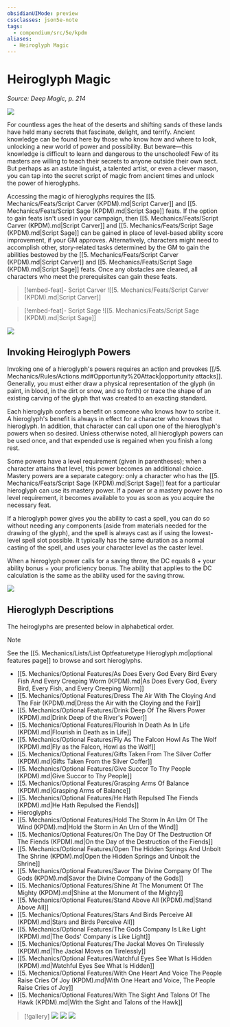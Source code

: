 ```yaml
---
obsidianUIMode: preview
cssclasses: json5e-note
tags:
  - compendium/src/5e/kpdm
aliases:
  - Heiroglyph Magic
---
```

# Heiroglyph Magic
*Source: Deep Magic, p. 214* 

![](https://raw.githubusercontent.com/TheGiddyLimit/homebrew/master/_img/KPDM/full/001-0667.webp#center)

For countless ages the heat of the deserts and shifting sands of these lands have held many secrets that fascinate, delight, and terrify. Ancient knowledge can be found here by those who know how and where to look, unlocking a new world of power and possibility. But beware—this knowledge is difficult to learn and dangerous to the unschooled! Few of its masters are willing to teach their secrets to anyone outside their own sect. But perhaps as an astute linguist, a talented artist, or even a clever mason, you can tap into the secret script of magic from ancient times and unlock the power of hieroglyphs.

Accessing the magic of hieroglyphs requires the [[5. Mechanics/Feats/Script Carver (KPDM).md\|Script Carver]] and [[5. Mechanics/Feats/Script Sage (KPDM).md\|Script Sage]] feats. If the option to gain feats isn't used in your campaign, then [[5. Mechanics/Feats/Script Carver (KPDM).md\|Script Carver]] and [[5. Mechanics/Feats/Script Sage (KPDM).md\|Script Sage]] can be gained in place of level-based ability score improvement, if your GM approves. Alternatively, characters might need to accomplish other, story-related tasks determined by the GM to gain the abilities bestowed by the [[5. Mechanics/Feats/Script Carver (KPDM).md\|Script Carver]] and [[5. Mechanics/Feats/Script Sage (KPDM).md\|Script Sage]] feats. Once any obstacles are cleared, all characters who meet the prerequisites can gain these feats.

> [!embed-feat]- Script Carver
> ![[5. Mechanics/Feats/Script Carver (KPDM).md\|Script Carver]]

> [!embed-feat]- Script Sage
> ![[5. Mechanics/Feats/Script Sage (KPDM).md\|Script Sage]]

![](https://raw.githubusercontent.com/TheGiddyLimit/homebrew/master/_img/KPDM/0065.webp#center)

## Invoking Heiroglyph Powers

Invoking one of a hieroglyph's powers requires an action and provokes [[/5. Mechanics/Rules/Actions.md#Opportunity%20Attack\|opportunity attacks]]. Generally, you must either draw a physical representation of the glyph (in paint, in blood, in the dirt or snow, and so forth) or trace the shape of an existing carving of the glyph that was created to an exacting standard.

Each hieroglyph confers a benefit on someone who knows how to scribe it. A hieroglyph's benefit is always in effect for a character who knows that hieroglyph. In addition, that character can call upon one of the hieroglyph's powers when so desired. Unless otherwise noted, all hieroglyph powers can be used once, and that expended use is regained when you finish a long rest.

Some powers have a level requirement (given in parentheses); when a character attains that level, this power becomes an additional choice. Mastery powers are a separate category: only a character who has the [[5. Mechanics/Feats/Script Sage (KPDM).md\|Script Sage]] feat for a particular hieroglyph can use its mastery power. If a power or a mastery power has no level requirement, it becomes available to you as soon as you acquire the necessary feat.

If a hieroglyph power gives you the ability to cast a spell, you can do so without needing any components (aside from materials needed for the drawing of the glyph), and the spell is always cast as if using the lowest-level spell slot possible. It typically has the same duration as a normal casting of the spell, and uses your character level as the caster level.

When a hieroglyph power calls for a saving throw, the DC equals 8 + your ability bonus + your proficiency bonus. The ability that applies to the DC calculation is the same as the ability used for the saving throw.

![](https://raw.githubusercontent.com/TheGiddyLimit/homebrew/master/_img/KPDM/0066.webp#center)

## Hieroglyph Descriptions

The heiroglyphs are presented below in alphabetical order.

> [!note]
> See the [[5. Mechanics/Lists/List Optfeaturetype Hieroglyph.md\|optional features page]] to browse and sort hieroglyphs.

- [[5. Mechanics/Optional Features/As Does Every God Every Bird Every Fish And Every Creeping Worm (KPDM).md\|As Does Every God, Every Bird, Every Fish, and Every Creeping Worm]]  
- [[5. Mechanics/Optional Features/Dress The Air With The Cloying And The Fair (KPDM).md\|Dress the Air with the Cloying and the Fair]]  
- [[5. Mechanics/Optional Features/Drink Deep Of The Rivers Power (KPDM).md\|Drink Deep of the River's Power]]  
- [[5. Mechanics/Optional Features/Flourish In Death As In Life (KPDM).md\|Flourish in Death as in Life]]  
- [[5. Mechanics/Optional Features/Fly As The Falcon Howl As The Wolf (KPDM).md\|Fly as the Falcon, Howl as the Wolf]]  
- [[5. Mechanics/Optional Features/Gifts Taken From The Silver Coffer (KPDM).md\|Gifts Taken From the Silver Coffer]]  
- [[5. Mechanics/Optional Features/Give Succor To Thy People (KPDM).md\|Give Succor to Thy People]]  
- [[5. Mechanics/Optional Features/Grasping Arms Of Balance (KPDM).md\|Grasping Arms of Balance]]  
- [[5. Mechanics/Optional Features/He Hath Repulsed The Fiends (KPDM).md\|He Hath Repulsed the Fiends]]  
- Hieroglyphs  
- [[5. Mechanics/Optional Features/Hold The Storm In An Urn Of The Wind (KPDM).md\|Hold the Storm in An Urn of the Wind]]  
- [[5. Mechanics/Optional Features/On The Day Of The Destruction Of The Fiends (KPDM).md\|On the Day of the Destruction of the Fiends]]  
- [[5. Mechanics/Optional Features/Open The Hidden Springs And Unbolt The Shrine (KPDM).md\|Open the Hidden Springs and Unbolt the Shrine]]  
- [[5. Mechanics/Optional Features/Savor The Divine Company Of The Gods (KPDM).md\|Savor the Divine Company of the Gods]]  
- [[5. Mechanics/Optional Features/Shine At The Monument Of The Mighty (KPDM).md\|Shine at the Monument of the Mighty]]  
- [[5. Mechanics/Optional Features/Stand Above All (KPDM).md\|Stand Above All]]  
- [[5. Mechanics/Optional Features/Stars And Birds Perceive All (KPDM).md\|Stars and Birds Perceive All]]  
- [[5. Mechanics/Optional Features/The Gods Company Is Like Light (KPDM).md\|The Gods' Company is Like Light]]  
- [[5. Mechanics/Optional Features/The Jackal Moves On Tirelessly (KPDM).md\|The Jackal Moves on Tirelessly]]  
- [[5. Mechanics/Optional Features/Watchful Eyes See What Is Hidden (KPDM).md\|Watchful Eyes See What Is Hidden]]  
- [[5. Mechanics/Optional Features/With One Heart And Voice The People Raise Cries Of Joy (KPDM).md\|With One Heart and Voice, The People Raise Cries of Joy]]  
- [[5. Mechanics/Optional Features/With The Sight And Talons Of The Hawk (KPDM).md\|With the Sight and Talons of the Hawk]]  

> [!gallery]
> ![](https://raw.githubusercontent.com/TheGiddyLimit/homebrew/master/_img/KPDM/full/001-0680.webp#gallery)
> ![](https://raw.githubusercontent.com/TheGiddyLimit/homebrew/master/_img/KPDM/full/001-0687.webp#gallery)
> ![](https://raw.githubusercontent.com/TheGiddyLimit/homebrew/master/_img/KPDM/0067.webp#gallery)
